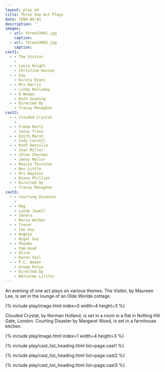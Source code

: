 ```yaml
---
layout: play_md
title: Three One Act Plays
date: 1990-09-01
description: ''
images:
  - url: three19901.jpg
    caption:
  - url: three19902.jpg
    caption:
cast1:
  - - The Visitor  
    -
  - - Laura Knight
    - Christine Hussey
  - - Gay
    - Kirsty Evans
  - - Mrs Harris
    - Linda Holladay
  - - A Woman
    - Ruth Gooding
  - - Directed By
    - Tracey Monaghan
cast2:
  - - Clouded Crystal  
    -
  - - Freda Hartz
    - Jenny Trace
  - - Edith Marsh
    - Judy Carnell
  - - Ruth Denville
    - Joan Miller
  - - Chloe Sherman
    - Jenny Mellor
  - - Maisie Thurston
    - Bev Little
  - - Mrs Baynton
    - Diana Phillips
  - - Directed By
    - Tracey Monaghan
cast3:
  - - Courting Disaster   
    -
  - - Meg
    - Lynda Jewell
  - - Sandra
    - Maria Walker
  - - Trevor
    - Ian Guy
  - - Hughie
    - Nigel Guy
  - - Phoebe
    - Pam Hoad
  - - Alice
    - Karen Vail
  - - P.C. Bowen
    - Gregg Kolya
  - - Directed By
    - Malcolme Littler
---
```


An evening of one act plays on various themes. The Visitor, by Maureen Lee, is set in the lounge of an Olde Worlde cottage.

{% include play/image.html index=0 width=4 height=3 %}

Clouded Crystal, by Norman Holland, is set in a room in a flat in Notting Hill Gate, London. Courting Disaster by Margaret Wood, is set in a farmhouse kitchen.

{% include play/image.html index=1 width=4 height=3 %}

{% include play/cast_list_heading.html list=page.cast1 %}

{% include play/cast_list_heading.html list=page.cast2 %}

{% include play/cast_list_heading.html list=page.cast3 %}
